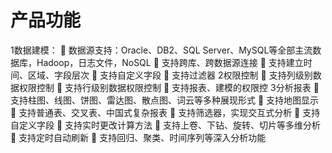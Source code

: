 # 产品功能

1数据建模：
	数据源支持：Oracle、DB2、SQL Server、MySQL等全部主流数据库，Hadoop，日志文件，NoSQL
	支持跨库、跨数据源连接
	支持建立时间、区域、字段层次
	支持自定义字段
	支持过滤器
2权限控制
	支持列级别数据权限控制
	支持行级别数据权限控制
	支持报表、建模的权限控
3分析报表
	支持柱图、线图、饼图、雷达图、散点图、词云等多种展现形式
	支持地图显示
	支持普通表、交叉表、中国式复杂报表
	支持筛选器，实现交互式分析
	支持自定义字段
	支持实时更改计算方法
	支持上卷、下钻、旋转、切片等多维分析
	支持定时自动刷新
	支持回归、聚类、时间序列等深入分析功能


